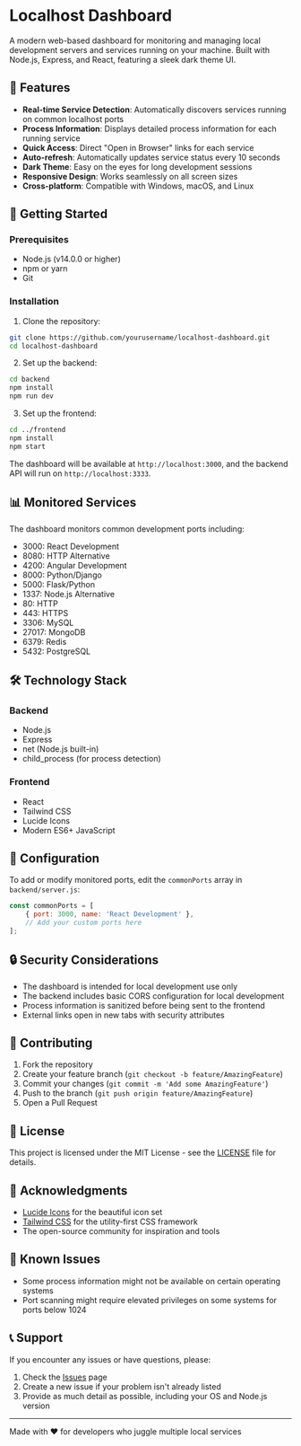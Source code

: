 # Localhost Dashboard

A modern web-based dashboard for monitoring and managing local development servers and services running on your machine. Built with Node.js, Express, and React, featuring a sleek dark theme UI.

## 🌟 Features

- **Real-time Service Detection**: Automatically discovers services running on common localhost ports
- **Process Information**: Displays detailed process information for each running service
- **Quick Access**: Direct "Open in Browser" links for each service
- **Auto-refresh**: Automatically updates service status every 10 seconds
- **Dark Theme**: Easy on the eyes for long development sessions
- **Responsive Design**: Works seamlessly on all screen sizes
- **Cross-platform**: Compatible with Windows, macOS, and Linux

## 🚀 Getting Started

### Prerequisites

- Node.js (v14.0.0 or higher)
- npm or yarn
- Git

### Installation

1. Clone the repository:
```bash
git clone https://github.com/yourusername/localhost-dashboard.git
cd localhost-dashboard
```

2. Set up the backend:
```bash
cd backend
npm install
npm run dev
```

3. Set up the frontend:
```bash
cd ../frontend
npm install
npm start
```

The dashboard will be available at `http://localhost:3000`, and the backend API will run on `http://localhost:3333`.

## 📊 Monitored Services

The dashboard monitors common development ports including:

- 3000: React Development
- 8080: HTTP Alternative
- 4200: Angular Development
- 8000: Python/Django
- 5000: Flask/Python
- 1337: Node.js Alternative
- 80: HTTP
- 443: HTTPS
- 3306: MySQL
- 27017: MongoDB
- 6379: Redis
- 5432: PostgreSQL

## 🛠️ Technology Stack

### Backend
- Node.js
- Express
- net (Node.js built-in)
- child_process (for process detection)

### Frontend
- React
- Tailwind CSS
- Lucide Icons
- Modern ES6+ JavaScript

## 📝 Configuration

To add or modify monitored ports, edit the `commonPorts` array in `backend/server.js`:

```javascript
const commonPorts = [
    { port: 3000, name: 'React Development' },
    // Add your custom ports here
];
```

## 🔒 Security Considerations

- The dashboard is intended for local development use only
- The backend includes basic CORS configuration for local development
- Process information is sanitized before being sent to the frontend
- External links open in new tabs with security attributes

## 🤝 Contributing

1. Fork the repository
2. Create your feature branch (`git checkout -b feature/AmazingFeature`)
3. Commit your changes (`git commit -m 'Add some AmazingFeature'`)
4. Push to the branch (`git push origin feature/AmazingFeature`)
5. Open a Pull Request

## 📄 License

This project is licensed under the MIT License - see the [LICENSE](LICENSE) file for details.

## 🙏 Acknowledgments

- [Lucide Icons](https://lucide.dev/) for the beautiful icon set
- [Tailwind CSS](https://tailwindcss.com/) for the utility-first CSS framework
- The open-source community for inspiration and tools

## 🐛 Known Issues

- Some process information might not be available on certain operating systems
- Port scanning might require elevated privileges on some systems for ports below 1024

## 📞 Support

If you encounter any issues or have questions, please:

1. Check the [Issues](https://github.com/yourusername/localhost-dashboard/issues) page
2. Create a new issue if your problem isn't already listed
3. Provide as much detail as possible, including your OS and Node.js version

---

Made with ❤️ for developers who juggle multiple local services
